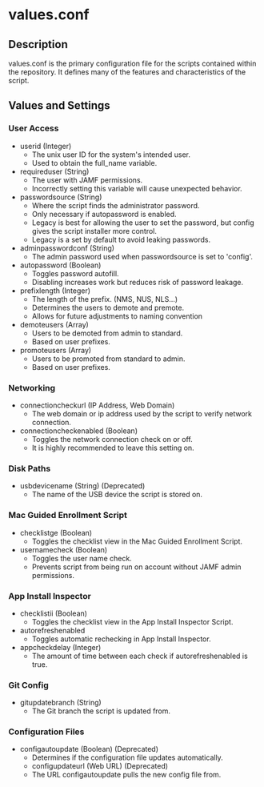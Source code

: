 # values.conf
## Description
values.conf is the primary configuration file for the scripts contained within the repository. It defines many of the features and characteristics of the script.
## Values and Settings
### User Access
 - userid (Integer)
   - The unix user ID for the system's intended user.
   - Used to obtain the full_name variable.
 - requireduser (String)
   - The user with JAMF permissions.
   - Incorrectly setting this variable will cause unexpected behavior.
 - passwordsource (String)
   - Where the script finds the administrator password.
   - Only necessary if autopassword is enabled.
   - Legacy is best for allowing the user to set the password, but config gives the script installer more control.
   - Legacy is a set by default to avoid leaking passwords.
 - adminpasswordconf (String)
   - The admin password used when passwordsource is set to 'config'.
 - autopassword (Boolean)
   - Toggles password autofill.
   - Disabling increases work but reduces risk of password leakage.
 - prefixlength (Integer)
   - The length of the prefix. (NMS, NUS, NLS...)
   - Determines the users to demote and premote.
   - Allows for future adjustments to naming convention
 - demoteusers (Array)
   - Users to be demoted from admin to standard.
   - Based on user prefixes.
 - promoteusers (Array)
   - Users to be promoted from standard to admin.
   - Based on user prefixes.
### Networking
 - connectioncheckurl (IP Address, Web Domain)
   - The web domain or ip address used by the script to verify network connection.
 - connectioncheckenabled (Boolean)
   - Toggles the network connection check on or off.
   - It is highly recommended to leave this setting on.
### Disk Paths
 - usbdevicename (String) (Deprecated)
   - The name of the USB device the script is stored on.
### Mac Guided Enrollment Script
 - checklistge (Boolean)
   - Toggles the checklist view in the Mac Guided Enrollment Script.
 - usernamecheck (Boolean)
   - Toggles the user name check.
   - Prevents script from being run on account without JAMF admin permissions.
### App Install Inspector
 - checklistii (Boolean)
   - Toggles the checklist view in the App Install Inspector Script.
 - autorefreshenabled
   - Toggles automatic rechecking in App Install Inspector.
 - appcheckdelay (Integer)
   - The amount of time between each check if autorefreshenabled is true.
### Git Config
 - gitupdatebranch (String)
   - The Git branch the script is updated from.
### Configuration Files
 - configautoupdate (Boolean) (Deprecated)
   - Determines if the configuration file updates automatically.
   - configupdateurl (Web URL) (Deprecated)
   - The URL configautoupdate pulls the new config file from.